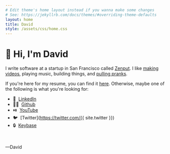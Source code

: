 ```yaml
---
# Edit theme's home layout instead if you wanna make some changes
# See: https://jekyllrb.com/docs/themes/#overriding-theme-defaults
layout: home
title: David
style: /assets/css/home.css
---
```


# 👋 Hi, I'm David

I write software at a startup in San Francisco called [Zenput](https://www.zenput.com/). I like [making videos](https://www.youtube.com/@davidofwatkins), playing music, building things, and [pulling pranks](https://youtu.be/uBX6WRxhAKI).

If you're here for my resume, you can find it [here](/assets/downloads/resume.pdf). Otherwise, maybe one of the following is what you're looking for:

-   👥 &nbsp;[LinkedIn](https://www.linkedin.com/in/davidofwatkins/)
-   👨‍💻 &nbsp;[Github](https://github.com/davidofwatkins)
-   ⏯️ &nbsp;[YouTube](https://www.youtube.com/@davidofwatkins)
-   🐦 &nbsp;[Twitter](https://twitter.com/{{ site.twitter }})
-   🔒 &nbsp;[Keybase](https://keybase.io/davidofwatkins)

<br>

<p class="holiday-message">
    <!-- This will be filled by happy-holidays.js if appropriate -->
</p>

—David
